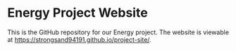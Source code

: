 # Energy Project Website

This is the GitHub repository for our Energy project. The website is viewable at https://strongsand94191.github.io/project-site/.
